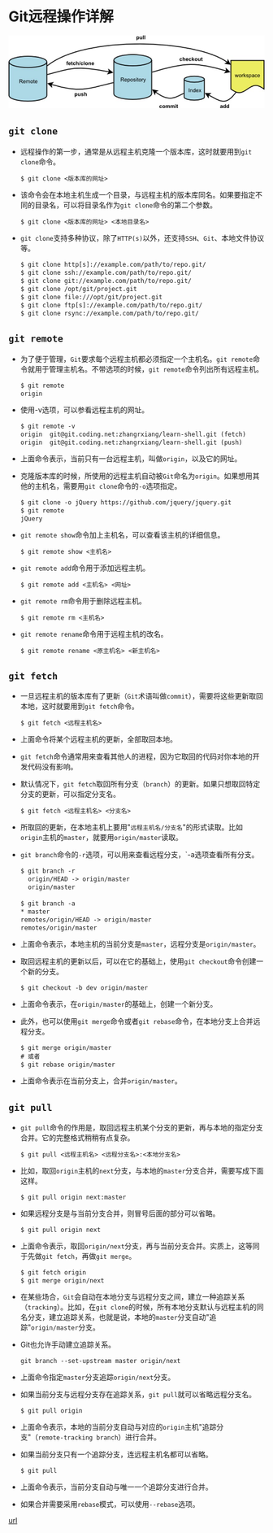 # Git远程操作详解

![images](../../images/bg2014061202jpg.jpg)

## `git clone`
- 远程操作的第一步，通常是从远程主机克隆一个版本库，这时就要用到`git clone`命令。
    ```
    $ git clone <版本库的网址>
    ```

- 该命令会在本地主机生成一个目录，与远程主机的版本库同名。如果要指定不同的目录名，可以将目录名作为`git clone`命令的第二个参数。
    ```
    $ git clone <版本库的网址> <本地目录名>
    ```
    
- `git clone`支持多种协议，除了`HTTP(s)`以外，还支持`SSH`、`Git`、本地文件协议等。
    ```
    $ git clone http[s]://example.com/path/to/repo.git/
    $ git clone ssh://example.com/path/to/repo.git/
    $ git clone git://example.com/path/to/repo.git/
    $ git clone /opt/git/project.git 
    $ git clone file:///opt/git/project.git
    $ git clone ftp[s]://example.com/path/to/repo.git/
    $ git clone rsync://example.com/path/to/repo.git/
    ```
    
## `git remote`
- 为了便于管理，`Git`要求每个远程主机都必须指定一个主机名。`git remote`命令就用于管理主机名。不带选项的时候，`git remote`命令列出所有远程主机。
    ```
    $ git remote
    origin
    ```
    
- 使用-v选项，可以参看远程主机的网址。
    ```
    $ git remote -v
    origin  git@git.coding.net:zhangrxiang/learn-shell.git (fetch)
    origin  git@git.coding.net:zhangrxiang/learn-shell.git (push)
    ```
- 上面命令表示，当前只有一台远程主机，叫做`origin`，以及它的网址。

- 克隆版本库的时候，所使用的远程主机自动被`Git`命名为`origin`。如果想用其他的主机名，需要用`git clone`命令的`-o`选项指定。
    ```
    $ git clone -o jQuery https://github.com/jquery/jquery.git
    $ git remote
    jQuery
    ```
   
- `git remote show`命令加上主机名，可以查看该主机的详细信息。
    ```
    $ git remote show <主机名>
    ```
    
- `git remote add`命令用于添加远程主机。
    ```
    $ git remote add <主机名> <网址>
    ```
- `git remote rm`命令用于删除远程主机。
    ```
    $ git remote rm <主机名>
    ```
- `git remote rename`命令用于远程主机的改名。
    ```
    $ git remote rename <原主机名> <新主机名>
    ```
   
   
## `git fetch`
- 一旦远程主机的版本库有了更新（`Git`术语叫做`commit`），需要将这些更新取回本地，这时就要用到`git fetch`命令。
    ```
    $ git fetch <远程主机名>
    ```
- 上面命令将某个远程主机的更新，全部取回本地。

- `git fetch`命令通常用来查看其他人的进程，因为它取回的代码对你本地的开发代码没有影响。
-  默认情况下，`git fetch`取回所有分支（`branch`）的更新。如果只想取回特定分支的更新，可以指定分支名。
    ```
    $ git fetch <远程主机名> <分支名>
    ```
    
- 所取回的更新，在本地主机上要用"`远程主机名/分支名`"的形式读取。比如`origin`主机的`master`，就要用`origin/master`读取。
- `git branch`命令的`-r`选项，可以用来查看远程分支，`-a选项查看所有分支。
    ```
    $ git branch -r
      origin/HEAD -> origin/master
      origin/master
      
    $ git branch -a
    * master
    remotes/origin/HEAD -> origin/master
    remotes/origin/master
    
    ```
- 上面命令表示，本地主机的当前分支是`master`，远程分支是`origin/master`。
- 取回远程主机的更新以后，可以在它的基础上，使用`git checkout`命令创建一个新的分支。
    ```
    $ git checkout -b dev origin/master
    ```
- 上面命令表示，在`origin/master`的基础上，创建一个新分支。
- 此外，也可以使用`git merge`命令或者`git rebase`命令，在本地分支上合并远程分支。
    ```
    $ git merge origin/master
    # 或者
    $ git rebase origin/master
    ```
- 上面命令表示在当前分支上，合并`origin/master`。

## `git pull`
- `git pull`命令的作用是，取回远程主机某个分支的更新，再与本地的指定分支合并。它的完整格式稍稍有点复杂。
    ```
    $ git pull <远程主机名> <远程分支名>:<本地分支名>
    ```
- 比如，取回`origin`主机的`next`分支，与本地的`master`分支合并，需要写成下面这样。
    ```
    $ git pull origin next:master
    ```

- 如果远程分支是与当前分支合并，则冒号后面的部分可以省略。
    ```
    $ git pull origin next
    ```
- 上面命令表示，取回`origin/next`分支，再与当前分支合并。实质上，这等同于先做`git fetch`，再做`git merge`。
    ```
    $ git fetch origin
    $ git merge origin/next
    ```   

- 在某些场合，`Git`会自动在本地分支与远程分支之间，建立一种追踪关系（`tracking`）。比如，在`git clone`的时候，所有本地分支默认与远程主机的同名分支，建立追踪关系，也就是说，本地的`master`分支自动"追踪"`origin/master`分支。
- Git也允许手动建立追踪关系。
    ```
    git branch --set-upstream master origin/next
    ```
- 上面命令指定`master`分支追踪`origin/next`分支。
- 如果当前分支与远程分支存在追踪关系，`git pull`就可以省略远程分支名。
    ```
    $ git pull origin
    ```
- 上面命令表示，本地的当前分支自动与对应的`origin`主机"追踪分支"（`remote-tracking branch`）进行合并。
- 如果当前分支只有一个追踪分支，连远程主机名都可以省略。
    ```
    $ git pull
    ```
- 上面命令表示，当前分支自动与唯一一个追踪分支进行合并。
- 如果合并需要采用`rebase`模式，可以使用`--rebase`选项。



[url](http://www.ruanyifeng.com/blog/2014/06/git_remote.html)